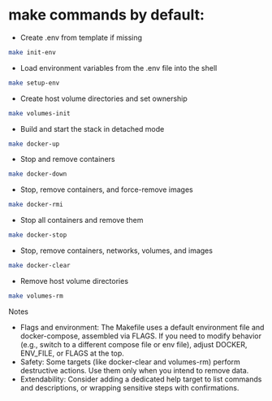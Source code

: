 
# make commands by default:

- Create .env from template if missing
```sh
make init-env
```

- Load environment variables from the .env file into the shell
```sh
make setup-env
```

- Create host volume directories and set ownership
```sh
make volumes-init
```

- Build and start the stack in detached mode
```sh
make docker-up
```

- Stop and remove containers
```sh
make docker-down
```

- Stop, remove containers, and force-remove images
```sh
make docker-rmi
```

- Stop all containers and remove them
```sh
make docker-stop
```

- Stop, remove containers, networks, volumes, and images
```sh
make docker-clear
```

- Remove host volume directories
```sh
make volumes-rm
```

Notes
- Flags and environment: The Makefile uses a default environment file and docker-compose, assembled via FLAGS. If you need to modify behavior (e.g., switch to a different compose file or env file), adjust DOCKER, ENV_FILE, or FLAGS at the top.
- Safety: Some targets (like docker-clear and volumes-rm) perform destructive actions. Use them only when you intend to remove data.
- Extendability: Consider adding a dedicated help target to list commands and descriptions, or wrapping sensitive steps with confirmations.
